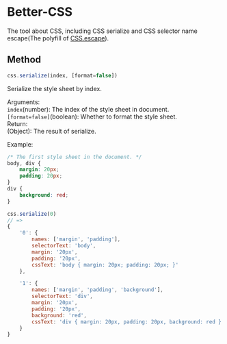 # Better-CSS
The tool about CSS, including CSS serialize and CSS selector name escape(The polyfill of [CSS.escape](https://drafts.csswg.org/cssom/#the-css.escape%28%29-method)).  

## Method
```js
css.serialize(index, [format=false])
```  
Serialize the style sheet by index.  
  
Arguments:  
```index```(number): The index of the style sheet in document.  
```[format=false]```(boolean): Whether to format the style sheet.  
Return:   
(Object): The result of serialize.  
  
Example:    

```css
/* The first style sheet in the document. */
body, div {
	margin: 20px;
	padding: 20px;
}
div {
	background: red;
}
```
```js
css.serialize(0)
// => 
{
	'0': { 
		names: ['margin', 'padding'], 
		selectorText: 'body', 
		margin: '20px', 
		padding: '20px', 
		cssText: 'body { margin: 20px; padding: 20px; }' 
	},

	'1': { 
		names: ['margin', 'padding', 'background'], 
		selectorText: 'div', 
		margin: '20px', 
		padding: '20px', 
		background: 'red', 
		cssText: 'div { margin: 20px, padding: 20px, background: red }' 
	}
}
```